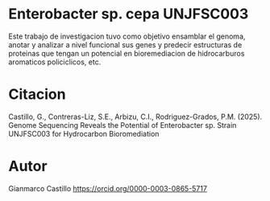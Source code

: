 # Enterobacter sp. cepa UNJFSC003
Este trabajo de investigacion tuvo como objetivo ensamblar el genoma, anotar y analizar a nivel funcional sus genes y predecir estructuras de proteinas que tengan un potencial en bioremediacion de hidrocarburos aromaticos policiclicos, etc.

# Citacion
Castillo, G., Contreras-Liz, S.E., Arbizu, C.I., Rodriguez-Grados, P.M. (2025). Genome Sequencing Reveals the Potential of Enterobacter sp. Strain UNJFSC003 for Hydrocarbon Bioromediation

# Autor
Gianmarco Castillo
https://orcid.org/0000-0003-0865-5717
